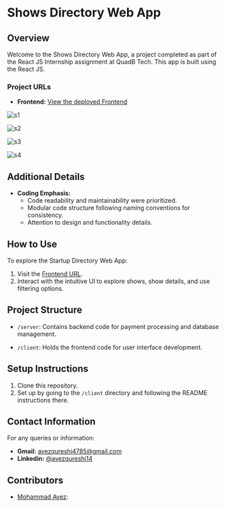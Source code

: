 # Shows Directory Web App

## Overview
Welcome to the Shows Directory Web App, a project completed as part of the React JS  Internship assignment at QuadB Tech. This app is built using the React JS.

### Project URLs
- **Frontend:** [View the deployed Frontend](https://avez-voxel-fullstack.netlify.app/)

![s1](https://github.com/avezqureshi14/avez-quadb/assets/95353195/08652a50-d755-4652-8794-f6abe0943a1a)

![s2](https://github.com/avezqureshi14/avez-quadb/assets/95353195/d7942cd0-1927-46b7-8daf-92574b00efd6)

![s3](https://github.com/avezqureshi14/avez-quadb/assets/95353195/1a488818-203c-40ae-9c5b-06c5fc77b0c7)

![s4](https://github.com/avezqureshi14/avez-quadb/assets/95353195/a58fcd64-fe8b-452d-b051-93a2fef5c669)


## Additional Details
- **Coding Emphasis:**
  - Code readability and maintainability were prioritized.
  - Modular code structure following naming conventions for consistency.
  - Attention to design and functionality details.

## How to Use
To explore the Startup Directory Web App:
1. Visit the [Frontend URL](https://avez-voxel-fullstack.netlify.app/).
2. Interact with the intuitive UI to explore shows, show details, and use filtering options.

## Project Structure

- `/server`: Contains backend code for payment processing and database management.
  
- `/client`: Holds the frontend code for user interface development.

## Setup Instructions

1. Clone this repository.
2. Set up by going to the `/client` directory and following the README instructions there.


## Contact Information
For any queries or information:
- **Gmail:** avezqureshi4785@gmail.com
- **Linkedin:** [@avezqureshi14](https://www.linkedin.com/in/avezqureshi14/)

## Contributors

- [Mohammad Avez](https://github.com/avezqureshi14): 
